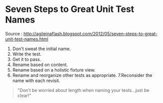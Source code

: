 # Seven Steps to Great Unit Test Names
Source : http://agileinaflash.blogspot.com/2012/05/seven-steps-to-great-unit-test-names.html

1. Don't sweat the initial name.
2. Write the test.
3. Get it to pass.
4. Rename based on content.
5. Rename based on a holistic fixture view. 
6. Rename and reorganize other tests as appropriate.
7.Reconsider the name with each revisit. 

> "Don't be worried about length when naming your tests...just be clear!"
